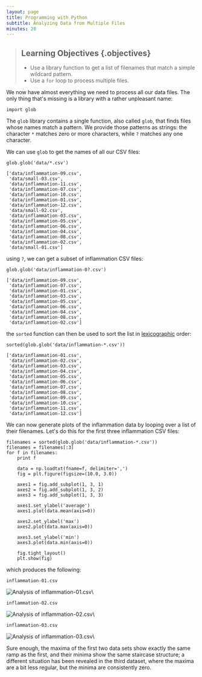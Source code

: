 ```yaml
---
layout: page
title: Programming with Python
subtitle: Analyzing Data from Multiple Files
minutes: 20
---
```

> ## Learning Objectives {.objectives}
>
> *   Use a library function to get a list of filenames that match a simple wildcard pattern.
> *   Use a `for` loop to process multiple files.

We now have almost everything we need to process all our data files.
The only thing that's missing is a library with a rather unpleasant name:

~~~ {.python}
import glob
~~~

The `glob` library contains a single function, also called `glob`, that finds
files whose names match a pattern. We provide those patterns as strings: the
character `*` matches zero or more characters, while `?` matches any one
character.

We can use `glob` to get the names of all our CSV files:

~~~ {.python}
glob.glob('data/*.csv')
~~~

~~~ {.output}
['data/inflammation-09.csv',
 'data/small-03.csv',
 'data/inflammation-11.csv',
 'data/inflammation-07.csv',
 'data/inflammation-10.csv',
 'data/inflammation-01.csv',
 'data/inflammation-12.csv',
 'data/small-02.csv',
 'data/inflammation-03.csv',
 'data/inflammation-05.csv',
 'data/inflammation-06.csv',
 'data/inflammation-04.csv',
 'data/inflammation-08.csv',
 'data/inflammation-02.csv',
 'data/small-01.csv']
~~~

using `?`, we can get a subset of inflammation CSV files:

~~~ {.python}
glob.glob('data/inflammation-0?.csv')
~~~

~~~ {.output}
['data/inflammation-09.csv',
 'data/inflammation-07.csv',
 'data/inflammation-01.csv',
 'data/inflammation-03.csv',
 'data/inflammation-05.csv',
 'data/inflammation-06.csv',
 'data/inflammation-04.csv',
 'data/inflammation-08.csv',
 'data/inflammation-02.csv']
~~~

the `sorted` function can then be used to sort the list in
[lexicographic](http://en.wikipedia.org/wiki/Lexicographical_order) order:

~~~ {.python}
sorted(glob.glob('data/inflammation-*.csv'))
~~~

~~~ {.output}
['data/inflammation-01.csv',
 'data/inflammation-02.csv',
 'data/inflammation-03.csv',
 'data/inflammation-04.csv',
 'data/inflammation-05.csv',
 'data/inflammation-06.csv',
 'data/inflammation-07.csv',
 'data/inflammation-08.csv',
 'data/inflammation-09.csv',
 'data/inflammation-10.csv',
 'data/inflammation-11.csv',
 'data/inflammation-12.csv']
~~~

We can now generate plots of the inflammation data by looping over a list of
their filenames. Let's do this for the first three inflammation CSV files:

~~~ {.python}
filenames = sorted(glob.glob('data/inflammation-*.csv'))
filenames = filenames[:3]
for f in filenames:
    print f

    data = np.loadtxt(fname=f, delimiter=',')
    fig = plt.figure(figsize=(10.0, 3.0))

    axes1 = fig.add_subplot(1, 3, 1)
    axes2 = fig.add_subplot(1, 3, 2)
    axes3 = fig.add_subplot(1, 3, 3)

    axes1.set_ylabel('average')
    axes1.plot(data.mean(axis=0))

    axes2.set_ylabel('max')
    axes2.plot(data.max(axis=0))

    axes3.set_ylabel('min')
    axes3.plot(data.min(axis=0))

    fig.tight_layout()
    plt.show(fig)
~~~

which produces the following:

~~~ {.output}
inflammation-01.csv
~~~

![Analysis of inflammation-01.csv](fig/03-loop_49_1.png)\


~~~ {.output}
inflammation-02.csv
~~~

![Analysis of inflammation-02.csv](fig/03-loop_49_3.png)\


~~~ {.output}
inflammation-03.csv
~~~

![Analysis of inflammation-03.csv](fig/03-loop_49_5.png)\

Sure enough,
the maxima of the first two data sets show exactly the same ramp as the first,
and their minima show the same staircase structure;
a different situation has been revealed in the third dataset,
where the maxima are a bit less regular, but the minima are consistently zero.
